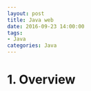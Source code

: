 ```yaml
---
layout: post
title: Java web
date: 2016-09-23 14:00:00
tags:
- Java
categories: Java
---
```


# 1. Overview
